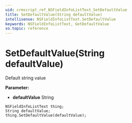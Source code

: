 ```yaml
---
uid: crmscript_ref_NSFieldInfoListText_SetDefaultValue
title: SetDefaultValue(String defaultValue)
intellisense: NSFieldInfoListText.SetDefaultValue
keywords: NSFieldInfoListText, GetDefaultValue
so.topic: reference
---
```


# SetDefaultValue(String defaultValue)

Default string value

**Parameter:** 
* **defaultValue** String

```crmscript
NSFieldInfoListText thing;
String defaultValue;
thing.SetDefaultValue(defaultValue);
```

